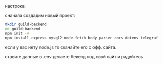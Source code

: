 настрока:

cначала создадим новый проект:
```bash
mkdir guild-backend
cd guild-backend
npm init -y
npm install express mysql2 node-fetch body-parser cors dotenv telegraf
```

если у вас нету node.js то скачайте его с офф. сайта.

ставите данные в .env делаете бекенд под свой сайт и радуйтесь
